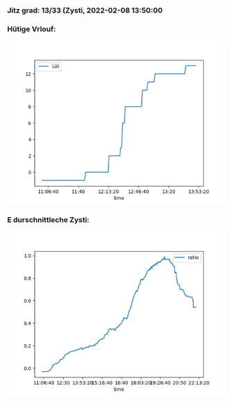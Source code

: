 ### Jitz grad: 13/33 (Zysti, 2022-02-08 13:50:00

### Hütige Vrlouf:
![Graph](Today.png)

### E durschnittleche Zysti:
![Graph](Zysti.png)